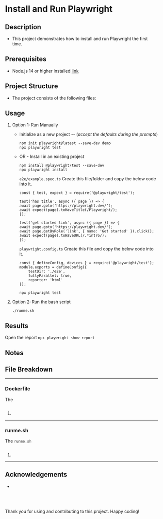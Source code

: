 # Install and Run Playwright

## Description

-   This project demonstrates how to install and run Playwright the first time.

## Prerequisites

-   Node.js 14 or higher installed [link](https://nodejs.org/en/download/)

## Project Structure

-   The project consists of the following files:

## Usage

1. Option 1: Run Manually

    - Initialize as a new project -- (_accept the defaults during the prompts_)
        ```
        npm init playwright@latest --save-dev demo
        npx playwright test
        ```
    - OR - Install in an existing project
        ```
        npm install @playwright/test --save-dev
        npx playwright install
        ```

        `e2e/example.spec.ts` Create this file/folder and copy the below code into it.

        ```
        const { test, expect } = require('@playwright/test');

        test('has title', async ({ page }) => {
        await page.goto('https://playwright.dev/');
        await expect(page).toHaveTitle(/Playwright/);
        });

        test('get started link', async ({ page }) => {
        await page.goto('https://playwright.dev/');
        await page.getByRole('link', { name: 'Get started' }).click();
        await expect(page).toHaveURL(/.*intro/);
        });
        ```

        `playwright.config.ts` Create this file and copy the below code into it.
        ```
        const { defineConfig, devices } = require('@playwright/test');
        module.exports = defineConfig({
            testDir: './e2e',
            fullyParallel: true,
            reporter: 'html'
        });
        ```

        `npx playwright test`

2. Option 2: Run the bash script
    ```
    ./runme.sh
    ```

## Results

Open the report `npx playwright show-report`

## Notes

## File Breakdown

---

### Dockerfile

The

```

```

1.

---

### runme.sh

The `runme.sh`

```

```

1.

---

## Acknowledgements

-

<br>
<br>
<br>
Thank you for using and contributing to this project. Happy coding!
